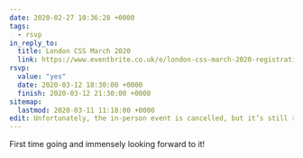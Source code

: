 ```yaml
---
date: 2020-02-27 10:36:28 +0000
tags:
  - rsvp
in_reply_to:
  title: London CSS March 2020
  link: https://www.eventbrite.co.uk/e/london-css-march-2020-registration-95887400797
rsvp:
  value: "yes"
  date: 2020-03-12 18:30:00 +0000
  finish: 2020-03-12 21:30:00 +0000
sitemap:
  lastmod: 2020-03-11 11:18:00 +0000
edit: Unfortunately, the in-person event is cancelled, but it’s still running <a href="https://meet.google.com/xvd-vrzz-wem">remotely</a>!
---
```


First time going and immensely looking forward to it!

